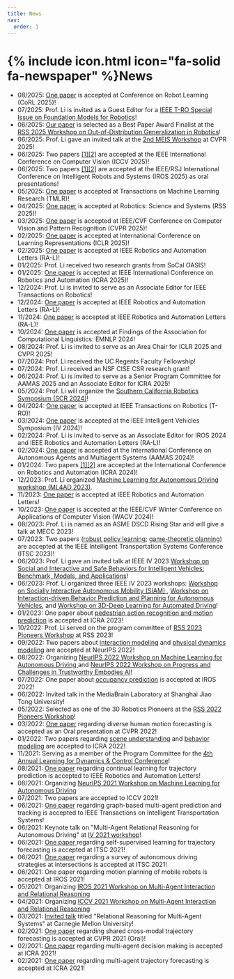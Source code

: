 ```yaml
---
title: News
nav:
  order: 1
---
```


# {% include icon.html icon="fa-solid fa-newspaper" %}News
- 08/2025: [One paper](https://arxiv.org/abs/2508.05634) is accepted at Conference on Robot Learning (CoRL 2025)!
- 07/2025: Prof. Li is invited as a Guest Editor for a [IEEE T-RO Special Issue on Foundation Models for Robotics](https://www.ieee-ras.org/publications/t-ro/special-issues/foundation-models-for-robotics)!
- 06/2025: [Our paper](https://openreview.net/forum?id=vR4KJOkgwh) is selected as a Best Paper Award Finalist at the [RSS 2025 Workshop on Out-of-Distribution Generalization in Robotics](https://sites.google.com/stanford.edu/ood-workshop-rss-25/home)!
- 06/2025: Prof. Li gave an invited talk at the [2nd MEIS Workshop](https://coop-intelligence.github.io/) at CVPR 2025!
- 06/2025: Two papers [\[1\]](https://arxiv.org/abs/2503.24381)[\[2\]](https://arxiv.org/abs/2503.15742) are accepted at the IEEE International Conference on Computer Vision (ICCV 2025)!
- 06/2025: Two papers [\[1\]](https://arxiv.org/abs/2503.03796)[\[2\]](https://arxiv.org/abs/2409.10699) are accepted at the IEEE/RSJ International Conference on Intelligent Robots and Systems (IROS 2025) as oral presentations!
- 05/2025: [One paper](https://arxiv.org/abs/2410.03626) is accepted at Transactions on Machine Learning Research (TMLR)!
- 04/2025: [One paper](https://arxiv.org/abs/2407.21126) is accepted at Robotics: Science and Systems (RSS 2025)!
- 03/2025: [One paper](https://arxiv.org/abs/2503.13947) is accepted at IEEE/CVF Conference on Computer Vision and Pattern Recognition (CVPR 2025)!
- 02/2025: [One paper](https://arxiv.org/abs/2501.18616) is accepted at International Conference on Learning Representations (ICLR 2025)!
- 02/2025: [One paper](https://arxiv.org/abs/2403.17916) is accepted at IEEE Robotics and Automation Letters (RA-L)!
- 01/2025: Prof. Li received two research grants from SoCal OASIS!
- 01/2025: [One paper](https://arxiv.org/abs/2409.20560) is accepted at IEEE International Conference on Robotics and Automation (ICRA 2025)!
- 12/2024: Prof. Li is invited to serve as an Associate Editor for IEEE Transactions on Robotics!
- 12/2024: [One paper](https://arxiv.org/abs/2407.09475) is accepted at IEEE Robotics and Automation Letters (RA-L)!
- 11/2024: [One paper](https://arxiv.org/abs/2407.15839) is accepted at IEEE Robotics and Automation Letters (RA-L)!
- 10/2024: [One paper](https://aclanthology.org/2024.findings-emnlp.753/) is accepted at Findings of the Association for Computational Linguistics: EMNLP 2024!
- 08/2024: Prof. Li is invited to serve as an Area Chair for ICLR 2025 and CVPR 2025!
- 07/2024: Prof. Li received the UC Regents Faculty Fellowship!
- 07/2024: Prof. Li received an NSF CISE CSR research grant!
- 06/2024: Prof. Li is invited to serve as a Senior Program Committee for AAMAS 2025 and an Associate Editor for ICRA 2025!
- 05/2024: Prof. Li will organize the [Southern California Robotics Symposium (SCR 2024)](https://robotics.ucr.edu/scr-2024)!
- 04/2024: [One paper](https://arxiv.org/abs/2311.16091) is accepted at IEEE Transactions on Robotics (T-RO)!
- 03/2024: [One paper](https://arxiv.org/abs/2310.01723) is accepted at the IEEE Intelligent Vehicles Symposium (IV 2024)!
- 02/2024: Prof. Li is invited to serve as an Associate Editor for IROS 2024 and IEEE Robotics and Automation Letters (RA-L)!
- 02/2024: [One paper](https://www.ifaamas.org/Proceedings/aamas2024/pdfs/p2357.pdf) is accepted at the International Conference on Autonomous Agents and Multiagent Systems (AAMAS 2024)!
- 01/2024: Two papers [\[1\]](https://arxiv.org/abs/2309.13893)[\[2\]](https://arxiv.org/abs/2403.06041) are accepted at the International Conference on Robotics and Automation (ICRA 2024)!
- 12/2023: Prof. Li organized [Machine Learning for Autonomous Driving workshop (ML4AD 2023)](https://ml4ad.github.io/).
- 11/2023: [One paper](https://ieeexplore.ieee.org/document/10356778) is accepted at IEEE Robotics and Automation Letters!
- 10/2023: [One paper](https://arxiv.org/abs/2309.06597) is accepted at the IEEE/CVF Winter Conference on Applications of Computer Vision (WACV 2024)!
- 08/2023: Prof. Li is named as an ASME DSCD Rising Star and will give a talk at MECC 2023!
- 07/2023: Two papers ([robust policy learning](https://arxiv.org/abs/2307.10160); [game-theoretic planning](https://www.researchgate.net/publication/374831905_Game_Theory-Based_Simultaneous_Prediction_and_Planning_for_Autonomous_Vehicle_Navigation_in_Crowded_Environments)) are accepted at the IEEE Intelligent Transportation Systems Conference (ITSC 2023)!
- 06/2023: Prof. Li gave an invited talk at IEEE IV 2023 [Workshop on Social and Interactive and Safe Behaviors for Intelligent Vehicles: Benchmark, Models, and Applications](https://sites.google.com/view/iv2023-social)!
- 06/2023: Prof. Li organized three IEEE IV 2023 workshops: [Workshop on Socially Interactive Autonomous Mobility (SIAM) ](https://interactive-driving.github.io/), [Workshop on Interaction-driven Behavior Prediction and Planning for Autonomous Vehicles](https://kit-mrt.github.io/iv2023-workshop/), and [Workshop on 3D-Deep Learning for Automated Driving](https://sites.google.com/view/3d-dlad-v5-iv2023/home?authuser=0)!
- 01/2023: One paper about [pedestrian action recognition and motion prediction](http://arxiv.org/abs/2306.01075) is accepted at ICRA 2023!
- 10/2022: Prof. Li served on the program committee of [RSS 2023 Pioneers Workshop](https://sites.google.com/view/rsspioneers2023/home?authuser=0) at RSS 2023!
- 09/2022: Two papers about [interaction modeling](https://arxiv.org/abs/2208.10660) and [physical dynamics modeling](https://jiachenli94.github.io/) are accepted at NeurIPS 2022!
- 08/2022: Organizing [NeurIPS 2022 Workshop on Machine Learning for Autonomous Driving ](https://ml4ad.github.io/)and [NeurIPS 2022 Workshop on Progress and Challenges in Trustworthy Embodies AI](https://sites.google.com/berkeley.edu/trustworthy-embodied-ai)!
- 07/2022: One paper about [occupancy prediction](https://arxiv.org/abs/2209.13172) is accepted at IROS 2022!
- 06/2022: Invited talk in the MediaBrain Laboratory at Shanghai Jiao Tong University!
- 05/2022: Selected as one of the 30 Robotics Pioneers at the [RSS 2022 Pioneers Workshop](https://sites.google.com/view/rsspioneers2022/participants?authuser=0)!
- 03/2022: [One paper](https://openaccess.thecvf.com/content/CVPR2022/html/Ma_Multi-Objective_Diverse_Human_Motion_Prediction_With_Knowledge_Distillation_CVPR_2022_paper.html) regarding diverse human motion forecasting is accepted as an Oral presentation at CVPR 2022!
- 01/2022: Two papers regarding [scene understanding](http://arxiv.org/abs/2203.02634) and [behavior modeling](https://arxiv.org/abs/2109.14128) are accepted to ICRA 2022!
- 11/2021: Serving as a member of the Program Committee for the [4th Annual Learning for Dynamics & Control Conference](https://l4dc.stanford.edu/)!
- 08/2021: [One paper](https://ieeexplore.ieee.org/document/9512468O) regarding continual learning for trajectory prediction is accepted to IEEE Robotics and Automation Letters!
- 08/2021: Organizing [NeurIPS 2021 Workshop on Machine Learning for Autonomous Driving](https://ml4ad.github.io/2021)
- 07/2021: Two papers are accepted to ICCV 2021!
- 06/2021: [One paper](https://arxiv.org/abs/2102.09117) regarding graph-based multi-agent prediction and tracking is accepted to IEEE Transactions on Intelligent Transportation Systems!
- 06/2021: Keynote talk on "Multi-Agent Relational Reasoning for Autonomous Driving" at [IV 2021 workshop](https://kit-mrt.github.io/iv2021-workshop/)!
- 06/2021: [One paper ](https://ieeexplore.ieee.org/document/9564510)regarding self-supervised learning for trajectory forecasting is accepted at ITSC 2021!
- 06/2021: [One paper](https://arxiv.org/abs/2106.13052) regarding a survey of autonomous driving strategies at intersections is accepted at ITSC 2021!
- 06/2021: One paper regarding motion planning of mobile robots is accepted at IROS 2021!
- 05/2021: Organizing [IROS 2021 Workshop on Multi-Agent Interaction and Relational Reasoning](https://iros.mair2.com/)
- 04/2021: Organizing [ICCV 2021 Workshop on Multi-Agent Interaction and Relational Reasoning](https://www.mair2.com/)
- 03/2021: [Invited talk](https://www.ri.cmu.edu/event/relational-reasoning-for-multi-agent-systems/) titled "Relational Reasoning for Multi-Agent Systems" at Carnegie Mellon University!
- 02/2021: [One paper](https://arxiv.org/abs/2011.08436) regarding shared cross-modal trajectory forecasting is accepted at CVPR 2021 (Oral)!
- 02/2021: [One paper](http://arxiv.org/abs/2011.04251) regarding multi-agent decision making is accepted at ICRA 2021!
- 02/2021: [One paper](https://arxiv.org/abs/2106.02930) regarding multi-agent trajectory forecasting is accepted at ICRA 2021!